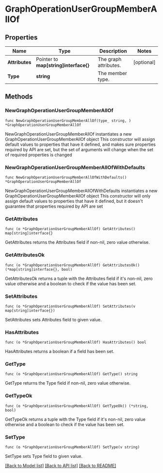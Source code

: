 # GraphOperationUserGroupMemberAllOf

## Properties

Name | Type | Description | Notes
------------ | ------------- | ------------- | -------------
**Attributes** | Pointer to **map[string]interface{}** | The graph attributes. | [optional] 
**Type** | **string** | The member type. | 

## Methods

### NewGraphOperationUserGroupMemberAllOf

`func NewGraphOperationUserGroupMemberAllOf(type_ string, ) *GraphOperationUserGroupMemberAllOf`

NewGraphOperationUserGroupMemberAllOf instantiates a new GraphOperationUserGroupMemberAllOf object
This constructor will assign default values to properties that have it defined,
and makes sure properties required by API are set, but the set of arguments
will change when the set of required properties is changed

### NewGraphOperationUserGroupMemberAllOfWithDefaults

`func NewGraphOperationUserGroupMemberAllOfWithDefaults() *GraphOperationUserGroupMemberAllOf`

NewGraphOperationUserGroupMemberAllOfWithDefaults instantiates a new GraphOperationUserGroupMemberAllOf object
This constructor will only assign default values to properties that have it defined,
but it doesn't guarantee that properties required by API are set

### GetAttributes

`func (o *GraphOperationUserGroupMemberAllOf) GetAttributes() map[string]interface{}`

GetAttributes returns the Attributes field if non-nil, zero value otherwise.

### GetAttributesOk

`func (o *GraphOperationUserGroupMemberAllOf) GetAttributesOk() (*map[string]interface{}, bool)`

GetAttributesOk returns a tuple with the Attributes field if it's non-nil, zero value otherwise
and a boolean to check if the value has been set.

### SetAttributes

`func (o *GraphOperationUserGroupMemberAllOf) SetAttributes(v map[string]interface{})`

SetAttributes sets Attributes field to given value.

### HasAttributes

`func (o *GraphOperationUserGroupMemberAllOf) HasAttributes() bool`

HasAttributes returns a boolean if a field has been set.

### GetType

`func (o *GraphOperationUserGroupMemberAllOf) GetType() string`

GetType returns the Type field if non-nil, zero value otherwise.

### GetTypeOk

`func (o *GraphOperationUserGroupMemberAllOf) GetTypeOk() (*string, bool)`

GetTypeOk returns a tuple with the Type field if it's non-nil, zero value otherwise
and a boolean to check if the value has been set.

### SetType

`func (o *GraphOperationUserGroupMemberAllOf) SetType(v string)`

SetType sets Type field to given value.



[[Back to Model list]](../README.md#documentation-for-models) [[Back to API list]](../README.md#documentation-for-api-endpoints) [[Back to README]](../README.md)


